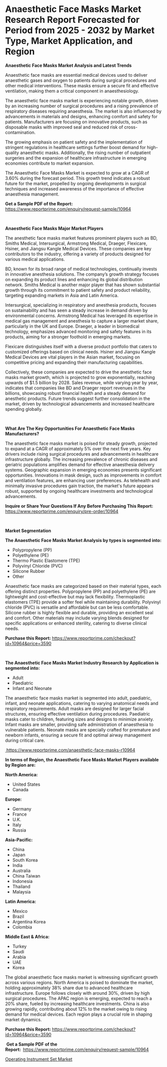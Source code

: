 <p><h1>Anaesthetic Face Masks Market Research Report Forecasted for Period from 2025 -  2032 by Market Type, Market Application, and Region</h1></p><p><strong>Anaesthetic Face Masks Market Analysis and Latest Trends</strong></p>
<p><p>Anaesthetic face masks are essential medical devices used to deliver anaesthetic gases and oxygen to patients during surgical procedures and other medical interventions. These masks ensure a secure fit and effective ventilation, making them a critical component in anaesthesiology.</p><p>The anaesthetic face masks market is experiencing notable growth, driven by an increasing number of surgical procedures and a rising prevalence of respiratory diseases requiring anaesthesia. The market is also influenced by advancements in materials and designs, enhancing comfort and safety for patients. Manufacturers are focusing on innovative products, such as disposable masks with improved seal and reduced risk of cross-contamination.</p><p>The growing emphasis on patient safety and the implementation of stringent regulations in healthcare settings further boost demand for high-quality anaesthetic masks. Additionally, the rising number of outpatient surgeries and the expansion of healthcare infrastructure in emerging economies contribute to market expansion.</p><p>The Anaesthetic Face Masks Market is expected to grow at a CAGR of 3.60% during the forecast period. This growth trend indicates a robust future for the market, propelled by ongoing developments in surgical techniques and increased awareness of the importance of effective anaesthesia management.</p></p>
<p><strong>Get a Sample PDF of the Report:&nbsp;</strong> <a href="https://www.reportprime.com/enquiry/request-sample/10964?utm_campaign=3275&utm_medium=2&utm_source=Github&utm_content=ia&utm_term=20032025&utm_id=anaesthetic-face-masks">https://www.reportprime.com/enquiry/request-sample/10964</a></p>
<p>&nbsp;</p>
<p><strong>Anaesthetic Face Masks Major Market Players</strong></p>
<p><p>The anesthetic face masks market features prominent players such as BD, Smiths Medical, Intersurgical, Armstrong Medical, Draeger, Flexicare, Hsiner, and Jiangsu Kangle Medical Devices. These companies are key contributors to the industry, offering a variety of products designed for various medical applications.</p><p>BD, known for its broad range of medical technologies, continually invests in innovative anesthesia solutions. The company’s growth strategy focuses on expanding its product lines and enhancing its global distribution network. Smiths Medical is another major player that has shown substantial growth through its commitment to patient safety and product reliability, targeting expanding markets in Asia and Latin America.</p><p>Intersurgical, specializing in respiratory and anesthesia products, focuses on sustainability and has seen a steady increase in demand driven by environmental concerns. Armstrong Medical has leveraged its expertise in medical gas management and anesthesia to capture a larger market share, particularly in the UK and Europe. Draeger, a leader in biomedical technology, emphasizes advanced monitoring and safety features in its products, aiming for a stronger foothold in emerging markets.</p><p>Flexicare distinguishes itself with a diverse product portfolio that caters to customized offerings based on clinical needs. Hsiner and Jiangsu Kangle Medical Devices are vital players in the Asian market, focusing on competitive pricing and expanding their manufacturing capabilities.</p><p>Collectively, these companies are expected to drive the anesthetic face masks market growth, which is projected to grow exponentially, reaching upwards of $1.5 billion by 2028. Sales revenue, while varying year by year, indicates that companies like BD and Draeger report revenues in the billions, showcasing robust financial health and a steady demand for anesthetic products. Future trends suggest further consolidation in the market, driven by technological advancements and increased healthcare spending globally.</p></p>
<p>&nbsp;</p>
<p><strong>What Are The Key Opportunities For Anaesthetic Face Masks Manufacturers?</strong></p>
<p><p>The anaesthetic face masks market is poised for steady growth, projected to expand at a CAGR of approximately 5% over the next five years. Key drivers include rising surgical procedures and advancements in healthcare infrastructure globally. The increasing prevalence of chronic diseases and geriatric populations amplifies demand for effective anaesthesia delivery systems. Geographic expansion in emerging economies presents significant opportunities. Innovations in mask design, such as improvements in comfort and ventilation features, are enhancing user preferences. As telehealth and minimally invasive procedures gain traction, the market's future appears robust, supported by ongoing healthcare investments and technological advancements.</p></p>
<p><strong>Inquire or Share Your Questions If Any Before Purchasing This Report:</strong> <a href="https://www.reportprime.com/enquiry/pre-order/10964?utm_campaign=3275&utm_medium=2&utm_source=Github&utm_content=ia&utm_term=20032025&utm_id=anaesthetic-face-masks">https://www.reportprime.com/enquiry/pre-order/10964</a></p>
<p>&nbsp;</p>
<p><strong>Market Segmentation</strong></p>
<p><strong>The Anaesthetic Face Masks Market Analysis by types is segmented into:</strong></p>
<p><ul><li>Polypropylene (PP)</li><li>Polyethylene (PE)</li><li>Thermo Plastic Elastomere (TPE)</li><li>Polyvinyl Chloride (PVC)</li><li>Silicone Rubber</li><li>Other</li></ul></p>
<p><p>Anaesthetic face masks are categorized based on their material types, each offering distinct properties. Polypropylene (PP) and polyethylene (PE) are lightweight and cost-effective but may lack flexibility. Thermoplastic elastomers (TPE) provide a softer feel while maintaining durability. Polyvinyl chloride (PVC) is versatile and affordable but can be less comfortable. Silicone rubber is highly flexible and durable, providing an excellent seal and comfort. Other materials may include varying blends designed for specific applications or enhanced sterility, catering to diverse clinical needs.</p></p>
<p><strong>Purchase this Report:&nbsp;</strong><a href="https://www.reportprime.com/checkout?id=10964&price=3590&utm_campaign=3275&utm_medium=2&utm_source=Github&utm_content=ia&utm_term=20032025&utm_id=anaesthetic-face-masks">https://www.reportprime.com/checkout?id=10964&price=3590</a></p>
<p>&nbsp;</p>
<p><strong>The Anaesthetic Face Masks Market Industry Research by Application is segmented into:</strong></p>
<p><ul><li>Adult</li><li>Paediatric</li><li>Infant and Neonate</li></ul></p>
<p><p>The anaesthetic face masks market is segmented into adult, paediatric, infant, and neonate applications, catering to varying anatomical needs and respiratory requirements. Adult masks are designed for larger facial structures, ensuring effective ventilation during procedures. Paediatric masks cater to children, featuring sizes and designs to minimize anxiety. Infant masks are smaller, providing safe administration of anaesthesia to vulnerable patients. Neonate masks are specially crafted for premature and newborn infants, ensuring a secure fit and optimal airway management during critical care.</p></p>
<p><a href="https://www.reportprime.com/anaesthetic-face-masks-r10964?utm_campaign=3275&utm_medium=2&utm_source=Github&utm_content=ia&utm_term=20032025&utm_id=anaesthetic-face-masks">&nbsp;https://www.reportprime.com/anaesthetic-face-masks-r10964</a></p>
<p><strong>In terms of Region, the Anaesthetic Face Masks Market Players available by Region are:</strong></p>
<p>
    <p> <strong> North America: </strong>
        <ul>
            <li>United States</li>
            <li>Canada</li>
        </ul>
        </p> 
    <p> <strong> Europe: </strong>
        <ul>
            <li>Germany</li>
            <li>France</li>
            <li>U.K.</li>
            <li>Italy</li>
            <li>Russia</li>
        </ul>
        </p> 
    <p> <strong> Asia-Pacific: </strong>
        <ul>
            <li>China</li>
            <li>Japan</li>
            <li>South Korea</li>
            <li>India</li>
            <li>Australia</li>
            <li>China Taiwan</li>
            <li>Indonesia</li>
            <li>Thailand</li>
            <li>Malaysia</li>
        </ul>
        </p> 
    <p> <strong> Latin America: </strong>
        <ul>
            <li>Mexico</li>
            <li>Brazil</li>
            <li>Argentina Korea</li>
            <li>Colombia</li>
        </ul>
        </p> 
    <p> <strong> Middle East & Africa: </strong>
        <ul>
            <li>Turkey</li>
            <li>Saudi</li>
            <li>Arabia</li>
            <li>UAE</li>
            <li>Korea</li>
        </ul>
    </p>
    </p>
<p><p>The global anaesthetic face masks market is witnessing significant growth across various regions. North America is poised to dominate the market, holding approximately 38% share due to advanced healthcare infrastructure. Europe follows closely with around 30%, driven by high surgical procedures. The APAC region is emerging, expected to reach a 20% share, fueled by increasing healthcare investments. China is also growing rapidly, contributing about 12% to the market owing to rising demand for medical devices. Each region plays a crucial role in shaping market dynamics.</p></p>
<p><strong>Purchase this Report: </strong><a href="https://www.reportprime.com/checkout?id=10964&price=3590&utm_campaign=3275&utm_medium=2&utm_source=Github&utm_content=ia&utm_term=20032025&utm_id=anaesthetic-face-masks">https://www.reportprime.com/checkout?id=10964&price=3590</a></p>
<p>&nbsp;<strong>Get a Sample PDF of the Report:&nbsp;&nbsp;</strong><a href="https://www.reportprime.com/enquiry/request-sample/10964?utm_campaign=3275&utm_medium=2&utm_source=Github&utm_content=ia&utm_term=20032025&utm_id=anaesthetic-face-masks">https://www.reportprime.com/enquiry/request-sample/10964</a></p>
<p><strong></strong></p>
<p><p><a href="https://github.com/nacrehuipie/Market-Research-Report-List-1/blob/main/operating-instrument-set-market.md?utm_campaign=3275&utm_medium=2&utm_source=Github&utm_content=ia&utm_term=20032025&utm_id=anaesthetic-face-masks">Operating Instrument Set Market</a></p></p>
